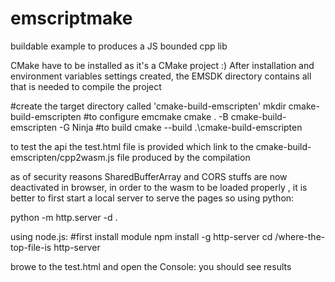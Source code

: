 # emscriptmake
buildable example to produces a JS bounded cpp lib 

CMake have to be installed as it's a CMake project :)
After installation and environment variables settings created, the EMSDK directory contains all that is needed to compile the project

#create the target directory called 'cmake-build-emscripten'
mkdir cmake-build-emscripten
#to configure 
emcmake cmake . -B cmake-build-emscripten -G Ninja
#to build
cmake --build .\cmake-build-emscripten

to test the api the test.html file is provided which link to the cmake-build-emscripten/cpp2wasm.js file produced by the compilation

as of security reasons SharedBufferArray and CORS stuffs are now deactivated in browser, in order to the wasm to be loaded  properly , it is better to first start a local server to serve the pages
so using python:

python -m http.server -d .

using node.js:
#first install module
npm install -g http-server
cd /where-the-top-file-is
http-server

browe to the test.html and open the Console: you should see results
